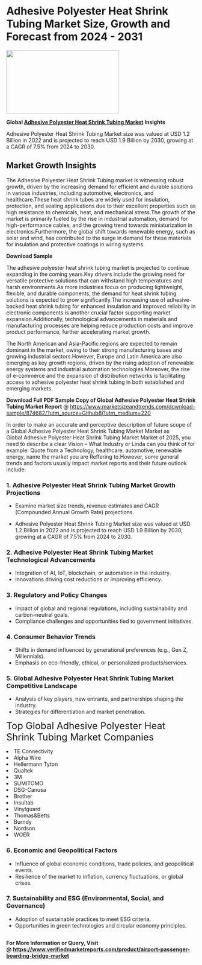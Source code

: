 <H1>Adhesive Polyester Heat Shrink Tubing Market Size, Growth and Forecast from 2024 - 2031</H1><img class="aligncenter size-medium wp-image-584254" src="https://thirdeyenews.in/wp-content/uploads/2024/09/Global-Market-Research-300x168.jpeg" alt="" width="300" height="168" /><p><strong>Global&nbsp;<a href="https://www.marketsizeandtrends.com/download-sample/874682/?utm_source=Github8j?utm_medium=220">Adhesive Polyester Heat Shrink Tubing Market</a> Insights</strong></p><p>Adhesive Polyester Heat Shrink Tubing Market size was valued at USD 1.2 Billion in 2022 and is projected to reach USD 1.9 Billion by 2030, growing at a CAGR of 7.5% from 2024 to 2030.</p><p><h2>Market Growth Insights</h2> <p>The Adhesive Polyester Heat Shrink Tubing market is witnessing robust growth, driven by the increasing demand for efficient and durable solutions in various industries, including automotive, electronics, and healthcare.These heat shrink tubes are widely used for insulation, protection, and sealing applications due to their excellent properties such as high resistance to chemicals, heat, and mechanical stress.The growth of the market is primarily fueled by the rise in industrial automation, demand for high-performance cables, and the growing trend towards miniaturization in electronics.Furthermore, the global shift towards renewable energy, such as solar and wind, has contributed to the surge in demand for these materials for insulation and protective coatings in wiring systems.</p> <p><strong>Download Sample</strong></p> <p>The adhesive polyester heat shrink tubing market is projected to continue expanding in the coming years.Key drivers include the growing need for versatile protective solutions that can withstand high temperatures and harsh environments.As more industries focus on producing lightweight, flexible, and durable components, the demand for heat shrink tubing solutions is expected to grow significantly.The increasing use of adhesive-backed heat shrink tubing for enhanced insulation and improved reliability in electronic components is another crucial factor supporting market expansion.Additionally, technological advancements in materials and manufacturing processes are helping reduce production costs and improve product performance, further accelerating market growth.</p> <p>The North American and Asia-Pacific regions are expected to remain dominant in the market, owing to their strong manufacturing bases and growing industrial sectors.However, Europe and Latin America are also emerging as key growth regions, driven by the rising adoption of renewable energy systems and industrial automation technologies.Moreover, the rise of e-commerce and the expansion of distribution networks is facilitating access to adhesive polyester heat shrink tubing in both established and emerging markets.</p> <p><span class=""><strong>Download Full PDF Sample Copy of Global Adhesive Polyester Heat Shrink Tubing Market Report</strong> @ <a href="https://www.marketsizeandtrends.com/download-sample/874682/?utm_source=Github8j?utm_medium=220" target="_blank">https://www.marketsizeandtrends.com/download-sample/874682/?utm_source=Github8j?utm_medium=220</a></span></p><p>In order to make an accurate and perceptive description of future scope of a Global&nbsp;Adhesive Polyester Heat Shrink Tubing Market Market as Global&nbsp;Adhesive Polyester Heat Shrink Tubing Market Market of 2025, you need to describe a clear Vision &ndash; What Industry or Linda can you think of for example: Quote from a Technology, healthcare, automotive, renewable energy, name the market you are Reffering to.However, some general trends and factors usually impact market reports and their future outlook include:</p><h3>1.&nbsp;<strong>Adhesive Polyester Heat Shrink Tubing Market Growth Projections</strong></h3><ul><li>Examine market size trends, revenue estimates and CAGR (Compounded Annual Growth Rate) projections.</li><li><p>Adhesive Polyester Heat Shrink Tubing Market size was valued at USD 1.2 Billion in 2022 and is projected to reach USD 1.9 Billion by 2030, growing at a CAGR of 7.5% from 2024 to 2030.</p></li></ul><h3>2.&nbsp;<strong>Adhesive Polyester Heat Shrink Tubing Market Technological Advancements</strong></h3><ul><li>Integration of AI, IoT, blockchain, or automation in the industry.</li><li>Innovations driving cost reductions or improving efficiency.</li></ul><h3>3.&nbsp;<strong>Regulatory and Policy Changes</strong></h3><ul><li>Impact of global and regional regulations, including sustainability and carbon-neutral goals.</li><li>Compliance challenges and opportunities tied to government initiatives.</li></ul><h3>4.&nbsp;<strong>Consumer Behavior Trends</strong></h3><ul><li>Shifts in demand influenced by generational preferences (e.g., Gen Z, Millennials).</li><li>Emphasis on eco-friendly, ethical, or personalized products/services.</li></ul><h3>5.&nbsp;<strong>Global Adhesive Polyester Heat Shrink Tubing Market Competitive Landscape</strong></h3><ul><li>Analysis of key players, new entrants, and partnerships shaping the industry.</li><li>Strategies for differentiation and market penetration.</li></ul><p data-pm-slice="1 1 []"><span style="color: inherit; font-family: inherit; font-size: 25px;">Top Global Adhesive Polyester Heat Shrink Tubing Market Companies</span></p><div class="" data-test-id=""><p><li>TE Connectivity</li><li> Alpha Wire</li><li> Hellermann Tyton</li><li> Qualtek</li><li> 3M</li><li> SUMITOMO</li><li> DSG-Canusa</li><li> Brother</li><li> Insultab</li><li> Vinylguard</li><li> Thomas&Betts</li><li> Burndy</li><li> Nordson</li><li> WOER</li></p></div><h3>6.&nbsp;<strong>Economic and Geopolitical Factors</strong></h3><ul><li>Influence of global economic conditions, trade policies, and geopolitical events.</li><li>Resilience of the market to inflation, currency fluctuations, or global crises.</li></ul><h3>7.&nbsp;<strong>Sustainability and ESG (Environmental, Social, and Governance)</strong></h3><ul><li>Adoption of sustainable practices to meet ESG criteria.</li><li>Opportunities in green technologies and circular economy principles.</li></ul><h2><strong style="font-size: 14px;">For More Information or Query, Visit @&nbsp;</strong><a style="background-color: #ffffff; font-size: 14px;" href="https://www.marketsizeandtrends.com/report/adhesive-polyester-heat-shrink-tubing-market/" target="_blank">https://www.verifiedmarketreports.com/product/airport-passenger-boarding-bridge-market</a></h2>